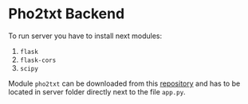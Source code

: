 # Pho2txt Backend


To run server you have to install next modules:
1. `flask`
2. `flask-cors`
3. `scipy`

Module `pho2txt` can be downloaded from this [repository](https://www.blogger.com) and has to be located in server folder directly next to the file `app.py`.
